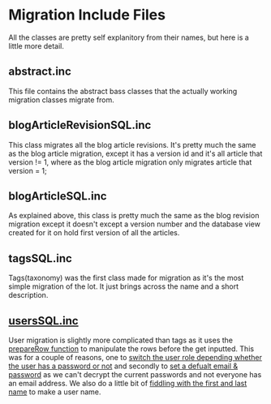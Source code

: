 Migration Include Files
=======================
All the classes are pretty self explanitory from their names, but here is a little more detail.


abstract.inc
------------
This file contains the abstract bass classes that the actually working migration classes migrate from.

blogArticleRevisionSQL.inc
--------------------------
This class migrates all the blog article revisions. It's pretty much the same as the blog article migration, except it has a version id and it's all article that version != 1, where as the blog article migration only migrates article that version = 1;

blogArticleSQL.inc
------------------
As explained above, this class is pretty much the same as the blog revision migration except it doesn't except a version number and the database view created for it on hold first version of all the articles.

tagsSQL.inc
-----------
Tags(taxonomy) was the first class made for migration as it's the most simple migration of the lot.  It just brings across the name and a short description.

[usersSQL.inc](https://github.com/CreativeOutbreak/migrate_newint/blob/master/includes/usersSQL.inc)
------------
User migration is slightly more complicated than tags as it uses the [prepareRow function](https://github.com/CreativeOutbreak/migrate_newint/blob/master/includes/usersSQL.inc#L88) to manipulate the rows before the get inputted.  This was for a couple of reasons, one to [switch the user role depending whether the user has a password or not](https://github.com/CreativeOutbreak/migrate_newint/blob/master/includes/usersSQL.inc#L90-L95) and secondly to [set a defualt email & password](https://github.com/CreativeOutbreak/migrate_newint/blob/master/includes/usersSQL.inc#L97-L100) as we can't decrypt the current passwords and not everyone has an email address.  We also do a little bit of [fiddling with the first and last name](https://github.com/CreativeOutbreak/migrate_newint/blob/master/includes/usersSQL.inc#L101-L111) to make a user name.

